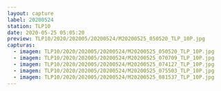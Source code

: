 ```yaml
---
layout: capture
label: 20200524
station: TLP10
date: 2020-05-25 05:05:20
preview: TLP10/2020/202005/20200524/M20200525_050520_TLP_10P.jpg
capturas:
  - imagem: TLP10/2020/202005/20200524/M20200525_050520_TLP_10P.jpg
  - imagem: TLP10/2020/202005/20200524/M20200525_070709_TLP_10P.jpg
  - imagem: TLP10/2020/202005/20200524/M20200525_074127_TLP_10P.jpg
  - imagem: TLP10/2020/202005/20200524/M20200525_075503_TLP_10P.jpg
  - imagem: TLP10/2020/202005/20200524/M20200525_081537_TLP_10P.jpg
---
```

